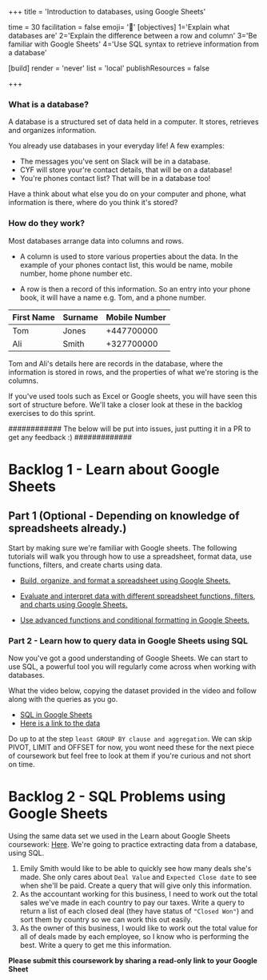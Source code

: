 +++
title = 'Introduction to databases, using Google Sheets'

time = 30
facilitation = false
emoji= '🧩'
[objectives]
    1='Explain what databases are'
    2='Explain the difference between a row and column'
    3='Be familiar with Google Sheets'
    4='Use SQL syntax to retrieve information from a database'

[build]
  render = 'never'
  list = 'local'
  publishResources = false

+++

### What is a database?

A database is a structured set of data held in a computer. It stores, retrieves and organizes information.

You already use databases in your everyday life! A few examples:

- The messages you've sent on Slack will be in a database.
- CYF will store your're contact details, that will be on a database!
- You're phones contact list? That will be in a database too!

Have a think about what else you do on your computer and phone, what information is there, where do you think it's stored?

### How do they work?

Most databases arrange data into columns and rows.

- A column is used to store various properties about the data. In the example of your phones contact list, this would be name, mobile number, home phone number etc.

- A row is then a record of this information. So an entry into your phone book, it will have a name e.g. Tom, and a phone number.

| First Name    | Surname | Mobile Number |
| ------------- | ------- | ------------- |
| Tom           | Jones   | +447700000    |
| Ali           | Smith   | +327700000    |

Tom and Ali's details here are records in the database, where the information is stored in rows, and the properties of what we're storing is the columns.

If you've used tools such as Excel or Google sheets, you will have seen this sort of structure before. We'll take a closer look at these in the backlog exercises to do this sprint.

############ The below will be put into issues, just putting it in a PR to get any feedback :) #############

# Backlog 1 - Learn about Google Sheets

## Part 1 (Optional - Depending on knowledge of spreadsheets already.)

Start by making sure we're familiar with Google sheets. The following tutorials will walk you through how to use a spreadsheet, format data, use functions, filters, and create charts using data.

- [Build, organize, and format a spreadsheet using Google Sheets.](https://applieddigitalskills.withgoogle.com/c/college-and-continuing-education-uk/en-uk/google-workspace-sheets-part-1/google-workspace-sheets-part-1/important-lesson-update.html)

- [Evaluate and interpret data with different spreadsheet functions, filters, and charts using Google Sheets.](https://applieddigitalskills.withgoogle.com/c/college-and-continuing-education-uk/en-uk/g-suite-certification-sheets-part-2/overview.html)

- [Use advanced functions and conditional formatting in Google Sheets.](https://applieddigitalskills.withgoogle.com/c/college-and-continuing-education-uk/en-uk/g-suite-certification-sheets-part-3/overview.html)

### Part 2 - Learn how to query data in Google Sheets using SQL

Now you've got a good understanding of Google Sheets. We can start to use SQL, a powerful tool you will regularly come across when working with databases.

What the video below, copying the dataset provided in the video and follow along with the queries as you go.

- [SQL in Google Sheets](https://www.youtube.com/watch?v=dTNamL30sDg)
- [Here is a link to the data](https://docs.google.com/spreadsheets/d/1zPeHxhKkYmdiqXNhMwhfC1A0o1wI0zNiD5Gsks2SYoc/template/preview)

Do up to at the step `least GROUP BY clause and aggregation`. We can skip PIVOT, LIMIT and OFFSET for now, you wont need these for the next piece of coursework but feel free to look at them if you're curious and not short on time.

# Backlog 2 - SQL Problems using Google Sheets

Using the same data set we used in the Learn about Google Sheets coursework: [Here](https://docs.google.com/spreadsheets/d/1zPeHxhKkYmdiqXNhMwhfC1A0o1wI0zNiD5Gsks2SYoc/template/preview).
We're going to practice extracting data from a database, using SQL.

1. Emily Smith would like to be able to quickly see how many deals she's made. She only cares about `Deal Value` and `Expected Close date` to see when she'll be paid. Create a query that will give only this information.
2. As the accountant working for this business, I need to work out the total sales we've made in each country to pay our taxes. Write a query to return a list of each closed deal (they have status of `"Closed Won"`) and sort them by country so we can work this out easily.
3. As the owner of this business, I would like to work out the total value for all of deals made by each employee, so I know who is performing the best. Write a query to get me this information.

**Please submit this coursework by sharing a read-only link to your Google Sheet**
